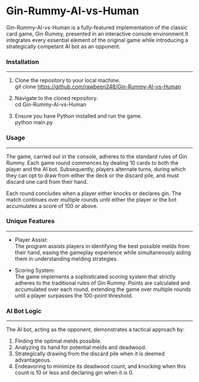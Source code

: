 # Gin-Rummy-AI-vs-Human

Gin-Rummy-AI-vs-Human is a fully-featured implementation of the classic card game, Gin Rummy, presented in an interactive console environment.It integrates every essential element of the original game while introducing a strategically competant AI bot as an opponent. 

### Installation
___
1. Clone the repository to your local machine. <br />
   git clone https://github.com/rawbeen248/Gin-Rummy-AI-vs-Human

2. Navigate to the cloned repository. <br />
   cd Gin-Rummy-AI-vs-Human

3. Ensure you have Python installed and run the game. <br />
   python main.py

### Usage 
___
The game, carried out in the console, adheres to the standard rules of Gin Rummy. Each game round commences by dealing 10 cards to both the player and the AI bot. Subsequently, players alternate turns, during which they can opt to draw from either the deck or the discard pile, and must discard one card from their hand.

Each round concludes when a player either knocks or declares gin. The match continues over multiple rounds until either the player or the bot accumulates a score of 100 or above.

### Unique Features
___
* Player Assist: <br />
The program assists players in identifying the best possible melds from their hand, easing the gameplay experience while simultaneously aiding them in understanding melding strategies.

* Scoring System: <br />
The game implements a sophisticated scoring system that strictly adheres to the traditional rules of Gin Rummy. Points are calculated and accumulated over each round, extending the game over multiple rounds until a player surpasses the 100-point threshold.

### AI Bot Logic
___
The AI bot, acting as the opponent, demonstrates a tactical approach by:

1. FInding the optimal melds possible.
2. Analyzing its hand for potential melds and deadwood.
3. Strategically drawing from the discard pile when it is deemed advantageous.
4. Endeavoring to minimize its deadwood count, and knocking when this count is 10 or less and declaring gin when it is 0.

